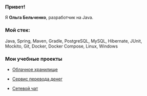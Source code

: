 ### Привет!

Я <b>Ольга Бельченко</b>, разработчик на Java.


### Мой стек:

Java, Spring, Maven, Gradle, PostgreSQL, MySQL, Hibernate, JUnit, Mockito, Git, Docker, Docker Compose, Linux, Windows


### Мои учебные проекты

- [Облачное хранилище](https://github.com/OlgaBelchenko/cloud-service)
 

- [Сервис перевода денег](https://github.com/OlgaBelchenko/money-transfer-service.git)
 

- [Сетевой чат](https://github.com/OlgaBelchenko/command-line-chat.git)

